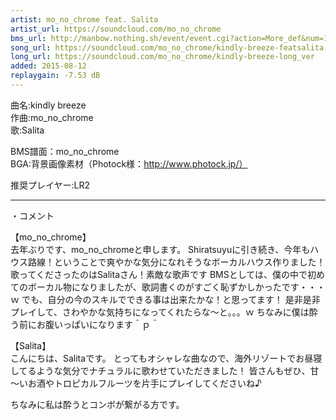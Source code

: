 ```yaml
---
artist: mo_no_chrome feat. Salita
artist_url: https://soundcloud.com/mo_no_chrome
bms_url: http://manbow.nothing.sh/event/event.cgi?action=More_def&num=134&event=96
song_url: https://soundcloud.com/mo_no_chrome/kindly-breeze-featsalita
long_url: https://soundcloud.com/mo_no_chrome/kindly-breeze-long_ver
added: 2015-08-12
replaygain: -7.53 dB
---
```


曲名:kindly breeze  
作曲:mo_no_chrome  
歌:Salita

BMS譜面：mo_no_chrome  
BGA:背景画像素材（Photock様：http://www.photock.jp/）

推奨プレイヤー:LR2

---

・コメント  

【mo_no_chrome】  
去年ぶりです、mo_no_chromeと申します。
Shiratsuyuに引き続き、今年もハウス路線！ということで爽やかな気分になれそうなボーカルハウス作りました！
歌ってくださったのはSalitaさん！素敵な歌声です
BMSとしては、僕の中で初めてのボーカル物になりましたが、歌詞書くのがすごく恥ずかしかったです・・・ｗ
でも、自分の今のスキルでできる事は出来たかな！と思ってます！
是非是非プレイして、さわやかな気持ちになってくれたらな～と。。。ｗ
ちなみに僕は酔う前にお腹いっぱいになります＾ｐ＾

【Salita】  
こんにちは、Salitaです。
とってもオシャレな曲なので、海外リゾートでお昼寝してるような気分でナチュラルに歌わせていただきました！
皆さんもぜひ、甘～いお酒やトロピカルフルーツを片手にプレイしてくださいね♪

ちなみに私は酔うとコンボが繋がる方です。
